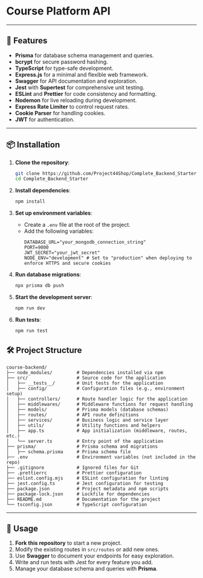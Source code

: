 # Course Platform API

---

## 🚀 Features

- **Prisma** for database schema management and queries.
- **bcrypt** for secure password hashing.
- **TypeScript** for type-safe development.
- **Express.js** for a minimal and flexible web framework.
- **Swagger** for API documentation and exploration.
- **Jest** with **Supertest** for comprehensive unit testing.
- **ESLint** and **Prettier** for code consistency and formatting.
- **Nodemon** for live reloading during development.
- **Express Rate Limiter** to control request rates.
- **Cookie Parser** for handling cookies.
- **JWT** for authentication.

---

## 📦 Installation

1. **Clone the repository**:

   ```bash
   git clone https://github.com/Project44Shop/Complete_Backend_Starter.git
   cd Complete_Backend_Starter
   ```

2. **Install dependencies**:

   ```bash
   npm install
   ```

3. **Set up environment variables**:

   - Create a `.env` file at the root of the project.
   - Add the following variables:
     ```env
     DATABASE_URL="your_mongodb_connection_string"
     PORT=9000
     JWT_SECRET="your_jwt_secret"
     NODE_ENV="development" # Set to "production" when deploying to enforce HTTPS and secure cookies
     ```

4. **Run database migrations**:

   ```bash
   npx prisma db push
   ```

5. **Start the development server**:

   ```bash
   npm run dev
   ```

6. **Run tests**:

   ```bash
   npm run test
   ```

## 🛠️ Project Structure

```
course-backend/
├── node_modules/         # Dependencies installed via npm
├── src/                  # Source code for the application
│   ├── __tests__/        # Unit tests for the application
│   ├── config/           # Configuration files (e.g., environment setup)
│   ├── controllers/      # Route handler logic for the application
│   ├── middlewares/      # Middleware functions for request handling
│   ├── models/           # Prisma models (database schemas)
│   ├── routes/           # API route definitions
│   ├── services/         # Business logic and service layer
│   ├── utils/            # Utility functions and helpers
│   ├── app.ts            # App initialization (middleware, routes, etc.)
│   └── server.ts         # Entry point of the application
├── prisma/               # Prisma schema and migrations
│   ├── schema.prisma     # Prisma schema file
├── .env                  # Environment variables (not included in the repo)
├── .gitignore            # Ignored files for Git
├── .prettierrc           # Prettier configuration
├── eslint.config.mjs     # ESLint configuration for linting
├── jest.config.ts        # Jest configuration for testing
├── package.json          # Project metadata and npm scripts
├── package-lock.json     # Lockfile for dependencies
├── README.md             # Documentation for the project
└── tsconfig.json         # TypeScript configuration
```

---

## 🔧 Usage

1. **Fork this repository** to start a new project.
2. Modify the existing routes in `src/routes` or add new ones.
3. Use **Swagger** to document your endpoints for easy exploration.
4. Write and run tests with Jest for every feature you add.
5. Manage your database schema and queries with **Prisma**.
